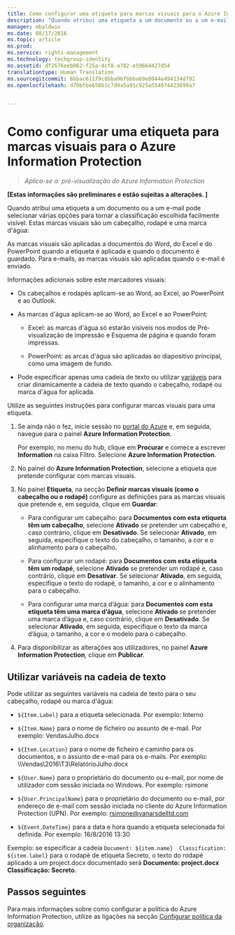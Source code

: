 ```yaml
---
title: Como configurar uma etiqueta para marcas visuais para o Azure Information Protection | Azure Information Protection
description: "Quando atribui uma etiqueta a um documento ou a um e-mail pode selecionar várias opções para tornar a classificação escolhida facilmente visível. Estas marcas visuais são um cabeçalho, um rodapé e uma marca d'água."
manager: mbaldwin
ms.date: 08/17/2016
ms.topic: article
ms.prod: 
ms.service: rights-management
ms.technology: techgroup-identity
ms.assetid: df2676eeb062-f25a-4cf8-a782-e59664427d54
translationtype: Human Translation
ms.sourcegitcommit: 6bbac611f9c8bba96fbbba69e8044e494134d792
ms.openlocfilehash: d70bfbe658b1c7d9a5a91c925a554974423699a7


---
```


# Como configurar uma etiqueta para marcas visuais para o Azure Information Protection

>*Aplica-se a: pré-visualização do Azure Information Protection*

**[Estas informações são preliminares e estão sujeitas a alterações. ]**

Quando atribui uma etiqueta a um documento ou a um e-mail pode selecionar várias opções para tornar a classificação escolhida facilmente visível. Estas marcas visuais são um cabeçalho, rodapé e uma marca d'água:

As marcas visuais são aplicadas a documentos do Word, do Excel e do PowerPoint quando a etiqueta é aplicada e quando o documento é guardado. Para e-mails, as marcas visuais são aplicadas quando o e-mail é enviado.

Informações adicionais sobre este marcadores visuais:

- Os cabeçalhos e rodapés aplicam-se ao Word, ao Excel, ao PowerPoint e ao Outlook.

- As marcas d'água aplicam-se ao Word, ao Excel e ao PowerPoint:

    - Excel: as marcas d'água só estarão visíveis nos modos de Pré-visualização de impressão e Esquema de página e quando foram impressas.

    - PowerPoint: as arcas d'água são aplicadas ao diapositivo principal, como uma imagem de fundo.

- Pode especificar apenas uma cadeia de texto ou utilizar [variáveis](#using-variables-in-the-text-string) para criar dinamicamente a cadeia de texto quando o cabeçalho, rodapé ou marca d'água for aplicada. 

Utilize as seguintes instruções para configurar marcas visuais para uma etiqueta.

1. Se ainda não o fez, inicie sessão no [portal do Azure](https://portal.azure.com) e, em seguida, navegue para o painel **Azure Information Protection**. 
    
    Por exemplo, no menu do hub, clique em **Procurar** e comece a escrever **Information** na caixa Filtro. Selecione **Azure Information Protection**.

2. No painel do **Azure Information Protection**, selecione a etiqueta que pretende configurar com marcas visuais.

3. No painel **Etiqueta**, na secção **Definir marcas visuais (como o cabeçalho ou o rodapé)** configure as definições para as marcas visuais que pretende e, em seguida, clique em **Guardar**:

    - Para configurar um cabeçalho: para **Documentos com esta etiqueta têm um cabeçalho**, selecione **Ativado** se pretender um cabeçalho e, caso contrário, clique em **Desativado**. Se selecionar **Ativado**, em seguida, especifique o texto do cabeçalho, o tamanho, a cor e o alinhamento para o cabeçalho.
    
    - Para configurar um rodapé: para **Documentos com esta etiqueta têm um rodapé**, selecione **Ativado** se pretender um rodapé e, caso contrário, clique em **Desativar**. Se selecionar **Ativado**, em seguida, especifique o texto do rodapé, o tamanho, a cor e o alinhamento para o cabeçalho.
    
    - Para configurar uma marca d’água: para **Documentos com esta etiqueta têm uma marca d’água**, selecione **Ativado** se pretender uma marca d’água e, caso contrário, clique em **Desativado**. Se selecionar **Ativado**, em seguida, especifique o texto da marca d’água, o tamanho, a cor e o modelo para o cabeçalho. 

4. Para disponibilizar as alterações aos utilizadores, no painel **Azure Information Protection**, clique em **Publicar**.

## Utilizar variáveis na cadeia de texto

Pode utilizar as seguintes variáveis na cadeia de texto para o seu cabeçalho, rodapé ou marca d'água:

- `${Item.Label}` para a etiqueta selecionada. Por exemplo: Interno

- `${Item.Name}` para o nome de ficheiro ou assunto de e-mail. Por exemplo: VendasJulho.docx

- `${Item.Location}` para o nome de ficheiro e caminho para os documentos, e o assunto de e-mail para os e-mails. Por exemplo: \\\Vendas\2016\T3\RelatórioJulho.docx

- `${User.Name}` para o proprietário do documento ou e-mail, por nome de utilizador com sessão iniciada no Windows. Por exemplo: rsimone

- `${User.PrincipalName}` para o proprietário do documento ou e-mail, por endereço de e-mail com sessão iniciada no cliente do Azure Information Protection (UPN). Por exemplo: rsimone@vanarsdelltd.com

- `${Event.DateTime}` para a data e hora quando a etiqueta selecionada foi definida. Por exemplo: 16/8/2016 13:30
    
Exemplo: se especificar a cadeia `Document: ${item.name}  Classification: ${item.label}` para o rodapé de etiqueta Secreto, o texto do rodapé aplicado a um project.docx documentado será **Documento: project.docx Classificação: Secreto**.

## Passos seguintes

Para mais informações sobre como configurar a política do Azure Information Protection, utilize as ligações na secção [Configurar política da organização](configure-policy.md#configuring-your-organization-s-policy).  





<!--HONumber=Sep16_HO1-->


